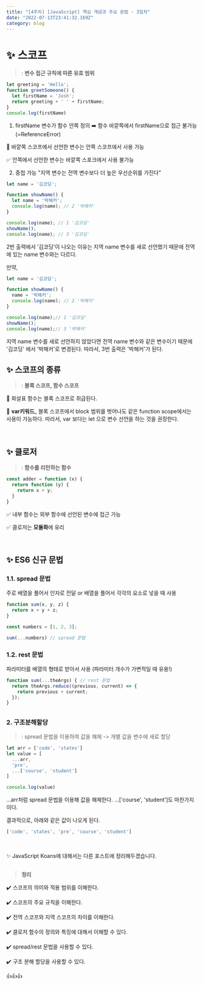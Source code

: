 ```yaml
---
title: "[4주차] [JavaScript] 핵심 개념과 주요 문법 - 3일차"
date: "2022-07-13T23:41:32.169Z"
category: blog
---
```


# ✨ 스코프
> : **변수 접근 규칙에 따른 유효 범위**

```JavaScript
let greeting = 'Hello';
function greetSomeone() {
  let firstName = 'Josh';
  return greeting + ' ' + firstName;
}
console.log(firstName)
```
1. firstName 변수가 함수 안쪽 정의 :arrow_right: 함수 바깥쪽에서 firstName으로 접근 불가능 (=ReferenceError)

📍 바깥쪽 스코프에서 선언한 변수는 안쪽 스코프에서 사용 가능

✅ 안쪽에서 선언한 변수는 바깥쪽 스포크에서 사용 불가능

2. 중첩 가능
"지역 변수는 전역 변수보다 더 높은 우선순위를 가진다"

```JavaScript
let name = '김코딩';

function showName() {
  let name = '박해커';
  console.log(name); // 2 '박해커'
}

console.log(name); // 1 '김코딩'
showName();
console.log(name); // 3 '김코딩'
```

2️번 출력에서 '김코딩'이 나오는 이유는 지역 name 변수를 새로 선언했기 때문에 전역에 있는 name 변수와는 다르다.

만약,
```JavaScript
let name = '김코딩';

function showName() {
  name = '박해커';
  console.log(name); // 2 '박해커'
}

console.log(name);// 1 '김코딩'
showName();
console.log(name);// 3 '박해커'
```
지역 name 변수를 새로 선언하지 않았다면 전역 name 변수와 같은 변수이기 때문에 '김코딩' 에서 '박해커'로 변경된다.
따라서, 3번 출력은 '박해커'가 된다.

## ✨ 스코프의 종류
> : **블록 스코프, 함수 스코프**

🔹 화살표 함수는 블록 스코프로 취급된다.

🔹 **var키워드**_
블록 스코프에서 block 범위를 벗어나도 같은 function scope에서는 사용이 가능하다.
따라서, var 보다는 let 으로 변수 선언을 하는 것을 권장한다.

<br>

## ✨ 클로저
> : **함수를 리턴하는 함수**
```JavaScript
const adder = function (x) {
  return function (y) {
    return x + y;
  }
}
```
✅ 내부 함수는 외부 함수에 선언된 변수에 접근 가능

✅ 클로저는 **모듈화**에 유리

<br>

## ✨ ES6 신규 문법

### 1.1. spread 문법
주로 배열을 풀어서 인자로 전달 or 배열을 풀어서 각각의 요소로 넣을 때 사용

```JavaScript
function sum(x, y, z) {
  return x + y + z;
}

const numbers = [1, 2, 3];

sum(...numbers) // spread 문법
```

### 1.2. rest 문법
파라미터를 배열의 형태로 받아서 사용 (파라미터 개수가 가변적일 때 유용!)

```JavaScript
function sum(...theArgs) { // rest 문법
  return theArgs.reduce((previous, current) => {
    return previous + current;
  });
}
```

##
### 2. 구조분해할당
> : spread 문법을 이용하여 값을 해체 -> 개별 값을 변수에 새로 할당

```JavaScript
let arr = ['code', 'states']
let value = [
  ...arr,
  'pre',
  ...['course', 'student']
]

console.log(value)
```
...arr처럼 spread 문법을 이용해 값을 해체한다.
...['course', 'student']도 마찬가지이다.

결과적으로, 아래와 같은 값이 나오게 된다.
```JavaScript
['code', 'states', 'pre', 'course', 'student']
```

<br>

✨ JavaScript Koans에 대해서는 다른 포스트에 정리해두겠습니다.
##

> **정리**

✔️ 스코프의 의미와 적용 범위를 이해한다.

✔️ 스코프의 주요 규칙을 이해한다.

✔️ 전역 스코프와 지역 스코프의 차이를 이해한다.

✔️ 클로저 함수의 정의와 특징에 대해서 이해할 수 있다.

✔️ spread/rest 문법을 사용할 수 있다.

✔️ 구조 분해 할당을 사용할 수 있다.

👍👍👍
